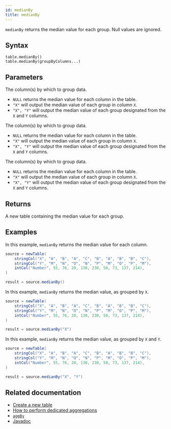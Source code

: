 ```yaml
---
id: medianBy
title: medianBy
---
```


`medianBy` returns the median value for each group. Null values are ignored.

## Syntax

```
table.medianBy()
table.medianBy(groupByColumns...)
```

## Parameters

<ParamTable>
<Param name="groupByColumns" type="String...">

The column(s) by which to group data.

- `NULL` returns the median value for each column in the table.
- `"X"` will output the median value of each group in column `X`.
- `"X", "Y"` will output the median value of each group designated from the `X` and `Y` columns.

</Param>
<Param name="groupByColumns" type="ColumnName...">

The column(s) by which to group data.

- `NULL` returns the median value for each column in the table.
- `"X"` will output the median value of each group in column `X`.
- `"X", "Y"` will output the median value of each group designated from the `X` and `Y` columns.

</Param>
<Param name="groupByColumns" type="Collection<String>">

The column(s) by which to group data.

- `NULL` returns the median value for each column in the table.
- `"X"` will output the median value of each group in column `X`.
- `"X", "Y"` will output the median value of each group designated from the `X` and `Y` columns.

</Param>
</ParamTable>

## Returns

A new table containing the median value for each group.

## Examples

In this example, `medianBy` returns the median value for each column.

```groovy order=source,result
source = newTable(
    stringCol("X", "A", "B", "A", "C", "B", "A", "B", "B", "C"),
    stringCol("Y", "M", "N", "O", "N", "P", "M", "O", "P", "M"),
    intCol("Number", 55, 76, 20, 130, 230, 50, 73, 137, 214),
)

result = source.medianBy()
```

In this example, `medianBy` returns the median value, as grouped by `X`.

```groovy order=source,result
source = newTable(
    stringCol("X", "A", "B", "A", "C", "B", "A", "B", "B", "C"),
    stringCol("Y", "M", "N", "O", "N", "P", "M", "O", "P", "M"),
    intCol("Number", 55, 76, 20, 130, 230, 50, 73, 137, 214),
)

result = source.medianBy("X")
```

In this example, `medianBy` returns the median value, as grouped by `X` and `Y`.

```groovy order=source,result
source = newTable(
    stringCol("X", "A", "B", "A", "C", "B", "A", "B", "B", "C"),
    stringCol("Y", "M", "N", "O", "N", "P", "M", "O", "P", "M"),
    intCol("Number", 55, 76, 20, 130, 230, 50, 73, 137, 214),
)

result = source.medianBy("X", "Y")
```

## Related documentation

- [Create a new table](../../../how-to-guides/new-table.md)
- [How to perform dedicated aggregations](../../../how-to-guides/dedicated-aggregations.md)
- [`aggBy`](./aggBy.md)
- [Javadoc](<https://deephaven.io/core/javadoc/io/deephaven/engine/table/Table.html#medianBy(java.lang.String...)>)
